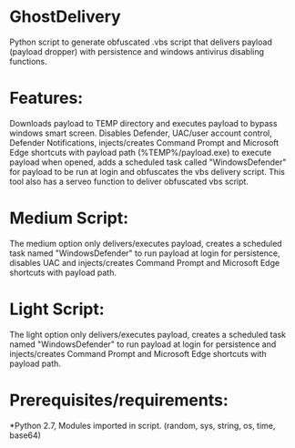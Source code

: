 
# GhostDelivery

Python script to generate obfuscated .vbs script that delivers payload (payload dropper) with persistence and windows antivirus disabling functions.

# Features:

Downloads payload to TEMP directory and executes payload to bypass windows smart screen. Disables Defender, UAC/user account control, Defender Notifications, injects/creates Command Prompt and Microsoft Edge shortcuts with payload path (%TEMP%/payload.exe) to execute payload when opened, adds a scheduled task called "WindowsDefender" for payload to be run at login and obfuscates the vbs delivery script. This tool also has a serveo function to deliver obfuscated vbs script.


# Medium Script:
The medium option only delivers/executes payload, creates a scheduled task named "WindowsDefender" to run payload at login for persistence, disables UAC and injects/creates Command Prompt and Microsoft Edge shortcuts with payload path.

# Light Script:

The light option only delivers/executes payload, creates a scheduled task named "WindowsDefender" to run payload at login for persistence and injects/creates Command Prompt and Microsoft Edge shortcuts with payload path.

# Prerequisites/requirements:

*Python 2.7, Modules imported in script. (random, sys, string, os, time, base64)
